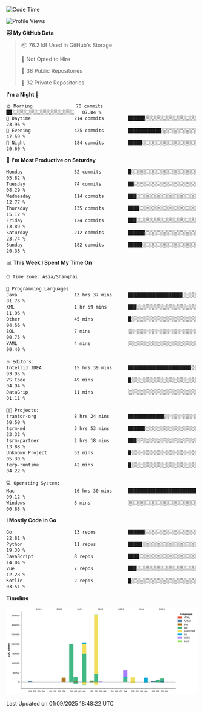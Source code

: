 <!--START_SECTION:waka-->
![Code Time](http://img.shields.io/badge/Code%20Time-4%2C399%20hrs%209%20mins-blue)

![Profile Views](http://img.shields.io/badge/Profile%20Views-0-blue)

**🐱 My GitHub Data** 

> 📦 76.2 kB Used in GitHub's Storage 
 > 
> 🚫 Not Opted to Hire
 > 
> 📜 38 Public Repositories 
 > 
> 🔑 32 Private Repositories 
 > 
**I'm a Night 🦉** 

```text
🌞 Morning                70 commits          ██░░░░░░░░░░░░░░░░░░░░░░░   07.84 % 
🌆 Daytime                214 commits         ██████░░░░░░░░░░░░░░░░░░░   23.96 % 
🌃 Evening                425 commits         ████████████░░░░░░░░░░░░░   47.59 % 
🌙 Night                  184 commits         █████░░░░░░░░░░░░░░░░░░░░   20.60 % 
```
📅 **I'm Most Productive on Saturday** 

```text
Monday                   52 commits          █░░░░░░░░░░░░░░░░░░░░░░░░   05.82 % 
Tuesday                  74 commits          ██░░░░░░░░░░░░░░░░░░░░░░░   08.29 % 
Wednesday                114 commits         ███░░░░░░░░░░░░░░░░░░░░░░   12.77 % 
Thursday                 135 commits         ████░░░░░░░░░░░░░░░░░░░░░   15.12 % 
Friday                   124 commits         ███░░░░░░░░░░░░░░░░░░░░░░   13.89 % 
Saturday                 212 commits         ██████░░░░░░░░░░░░░░░░░░░   23.74 % 
Sunday                   182 commits         █████░░░░░░░░░░░░░░░░░░░░   20.38 % 
```


📊 **This Week I Spent My Time On** 

```text
🕑︎ Time Zone: Asia/Shanghai

💬 Programming Languages: 
Java                     13 hrs 37 mins      ████████████████████░░░░░   81.76 % 
XML                      1 hr 59 mins        ███░░░░░░░░░░░░░░░░░░░░░░   11.96 % 
Other                    45 mins             █░░░░░░░░░░░░░░░░░░░░░░░░   04.56 % 
SQL                      7 mins              ░░░░░░░░░░░░░░░░░░░░░░░░░   00.75 % 
YAML                     4 mins              ░░░░░░░░░░░░░░░░░░░░░░░░░   00.40 % 

🔥 Editors: 
IntelliJ IDEA            15 hrs 39 mins      ███████████████████████░░   93.95 % 
VS Code                  49 mins             █░░░░░░░░░░░░░░░░░░░░░░░░   04.94 % 
DataGrip                 11 mins             ░░░░░░░░░░░░░░░░░░░░░░░░░   01.11 % 

🐱‍💻 Projects: 
trantor-org              8 hrs 24 mins       █████████████░░░░░░░░░░░░   50.50 % 
tsrm-md                  3 hrs 53 mins       ██████░░░░░░░░░░░░░░░░░░░   23.32 % 
tsrm-partner             2 hrs 18 mins       ███░░░░░░░░░░░░░░░░░░░░░░   13.88 % 
Unknown Project          52 mins             █░░░░░░░░░░░░░░░░░░░░░░░░   05.30 % 
terp-runtime             42 mins             █░░░░░░░░░░░░░░░░░░░░░░░░   04.22 % 

💻 Operating System: 
Mac                      16 hrs 30 mins      █████████████████████████   99.12 % 
Windows                  8 mins              ░░░░░░░░░░░░░░░░░░░░░░░░░   00.88 % 
```

**I Mostly Code in Go** 

```text
Go                       13 repos            ██████░░░░░░░░░░░░░░░░░░░   22.81 % 
Python                   11 repos            █████░░░░░░░░░░░░░░░░░░░░   19.30 % 
JavaScript               8 repos             ████░░░░░░░░░░░░░░░░░░░░░   14.04 % 
Vue                      7 repos             ███░░░░░░░░░░░░░░░░░░░░░░   12.28 % 
Kotlin                   2 repos             █░░░░░░░░░░░░░░░░░░░░░░░░   03.51 % 
```



**Timeline**

![Lines of Code chart](https://raw.githubusercontent.com/youtiaoguagua/youtiaoguagua/master/assets/bar_graph.png)


 Last Updated on 01/09/2025 18:48:22 UTC
<!--END_SECTION:waka-->